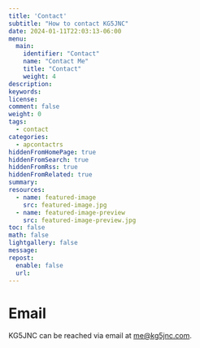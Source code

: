 ```yaml
---
title: 'Contact'
subtitle: "How to contact KG5JNC"
date: 2024-01-11T22:03:13-06:00
menu:
  main:
    identifier: "Contact"
    name: "Contact Me"
    title: "Contact"
    weight: 4
description:
keywords:
license:
comment: false
weight: 0
tags:
  - contact
categories:
  - apcontactrs
hiddenFromHomePage: true
hiddenFromSearch: true
hiddenFromRss: true
hiddenFromRelated: true
summary:
resources:
  - name: featured-image
    src: featured-image.jpg
  - name: featured-image-preview
    src: featured-image-preview.jpg
toc: false
math: false
lightgallery: false
message:
repost:
  enable: false
  url:
---
```


# Email

KG5JNC can be reached via email at me@kg5jnc.com.